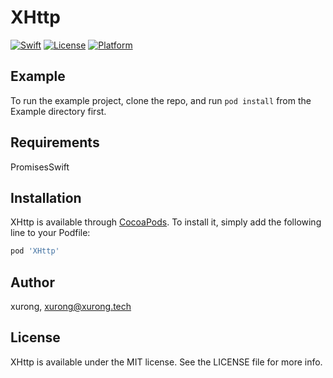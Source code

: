 # XHttp

[![Swift](https://img.shields.io/badge/Swift-5.0%2B-orange)](https://cocoapods.org/pods/XHttp)
[![License](https://img.shields.io/badge/License-MIT-lightgrey)](https://cocoapods.org/pods/XHttp)
[![Platform](https://img.shields.io/badge/Platforms-iOS-yellowgreen?style=flat-square)](https://cocoapods.org/pods/XHttp)

## Example

To run the example project, clone the repo, and run `pod install` from the Example directory first.

## Requirements

PromisesSwift

## Installation

XHttp is available through [CocoaPods](https://cocoapods.org). To install
it, simply add the following line to your Podfile:

```ruby
pod 'XHttp'
```

## Author

xurong, xurong@xurong.tech

## License

XHttp is available under the MIT license. See the LICENSE file for more info.
